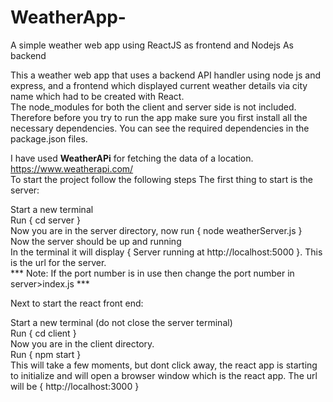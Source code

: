 # WeatherApp-
A simple weather web app using ReactJS as frontend and Nodejs As backend

This a weather web app that uses a backend API handler using node js and express, and a frontend which displayed current weather details via city name which had to be created with React.
<br>
The node_modules for both the client and server side is not included. Therefore before you try to run the app make sure you first install all the necessary dependencies. You can see the required dependencies in the package.json files.
<br>

I have used <b>WeatherAPi</b> for fetching the data of a location. https://www.weatherapi.com/ <br>
To start the project follow the following steps The first thing to start is the server:

Start a new terminal<br>
Run { cd server }<br>
Now you are in the server directory, now run { node weatherServer.js }<br>
Now the server should be up and running<br>
In the terminal it will display { Server running at http://localhost:5000 }. This is the url for the server.<br>
*** Note: If the port number is in use then change the port number in server>index.js ***

Next to start the react front end:

Start a new terminal (do not close the server terminal)<br>
Run { cd client }<br>
Now you are in the client directory.<br>
Run { npm start }<br>
This will take a few moments, but dont click away, the react app is starting to initialize and will open a browser window which is the react app. The url will be { http://localhost:3000 }
